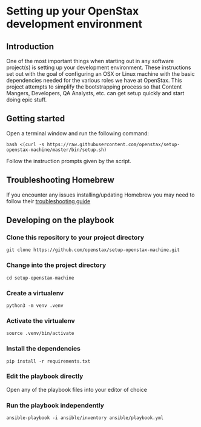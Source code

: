 # Setting up your OpenStax development environment

<!-- START doctoc generated TOC please keep comment here to allow auto update -->
<!-- DON'T EDIT THIS SECTION, INSTEAD RE-RUN doctoc TO UPDATE -->

<!-- END doctoc generated TOC please keep comment here to allow auto update -->


## Introduction

One of the most important things when starting out in any software project(s) is setting up your development environment. These instructions set out with the goal of configuring an OSX or Linux machine with the basic dependencies needed for the various roles we have at OpenStax. This project attempts to simplify the bootstrapping process so that Content Mangers, Developers, QA Analysts, etc. can get setup quickly and start doing epic stuff.

## Getting started

Open a terminal window and run the following command:

    bash <(curl -s https://raw.githubusercontent.com/openstax/setup-openstax-machine/master/bin/setup.sh)

Follow the instruction prompts given by the script.

## Troubleshooting Homebrew

If you encounter any issues installing/updating Homebrew you may need to follow their [troubleshooting guide](https://github.com/Homebrew/brew/blob/master/docs/Troubleshooting.md)

## Developing on the playbook

### Clone this repository to your project directory

    git clone https://github.com/openstax/setup-openstax-machine.git

### Change into the project directory

    cd setup-openstax-machine

### Create a virtualenv

    python3 -m venv .venv

### Activate the virtualenv

    source .venv/bin/activate

### Install the dependencies

    pip install -r requirements.txt

### Edit the playbook directly

Open any of the playbook files into your editor of choice

### Run the playbook independently

    ansible-playbook -i ansible/inventory ansible/playbook.yml
